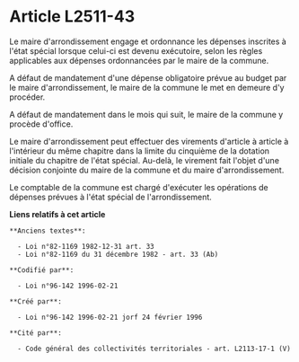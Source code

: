 # Article L2511-43

Le maire d'arrondissement engage et ordonnance les dépenses inscrites à l'état spécial lorsque celui-ci est devenu
exécutoire, selon les règles applicables aux dépenses ordonnancées par le maire de la commune.

A défaut de mandatement d'une dépense obligatoire prévue au budget par le maire d'arrondissement, le maire de la commune le
met en demeure d'y procéder.

A défaut de mandatement dans le mois qui suit, le maire de la commune y procède d'office.

Le maire d'arrondissement peut effectuer des virements d'article à article à l'intérieur du même chapitre dans la limite du
cinquième de la dotation initiale du chapitre de l'état spécial. Au-delà, le virement fait l'objet d'une décision conjointe
du maire de la commune et du maire d'arrondissement.

Le comptable de la commune est chargé d'exécuter les opérations de dépenses prévues à l'état spécial de l'arrondissement.

**Liens relatifs à cet article**

	**Anciens textes**:

	  - Loi n°82-1169 1982-12-31 art. 33
	  - Loi n°82-1169 du 31 décembre 1982 - art. 33 (Ab)

	**Codifié par**:

	  - Loi n°96-142 1996-02-21

	**Créé par**:

	  - Loi n°96-142 1996-02-21 jorf 24 février 1996

	**Cité par**:

	  - Code général des collectivités territoriales - art. L2113-17-1 (V)
